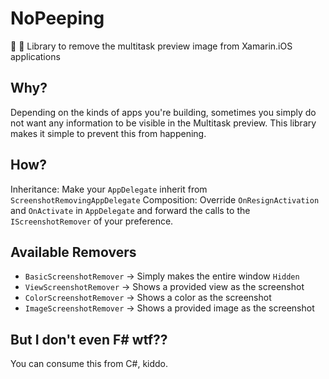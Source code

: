 # NoPeeping
:no_entry_sign: :eyes: Library to remove the multitask preview image from Xamarin.iOS applications

## Why?

Depending on the kinds of apps you're building, sometimes you simply do not want any information to be visible in the Multitask preview. 
This library makes it simple to prevent this from happening.

## How?

Inheritance: Make your `AppDelegate` inherit from `ScreenshotRemovingAppDelegate` 
Composition: Override `OnResignActivation` and `OnActivate` in `AppDelegate` and forward the calls to the `IScreenshotRemover` of your preference.

## Available Removers

 - `BasicScreenshotRemover` -> Simply makes the entire window `Hidden`
 - `ViewScreenshotRemover` -> Shows a provided view as the screenshot
 - `ColorScreenshotRemover` -> Shows a color as the screenshot
 - `ImageScreenshotRemover` -> Shows a provided image as the screenshot

## But I don't even F# wtf??

You can consume this from C#, kiddo.
